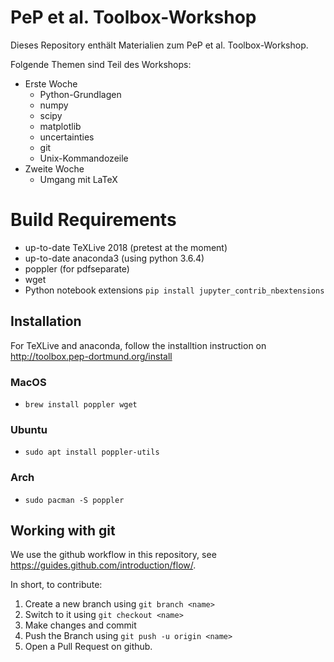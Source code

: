 # PeP et al. Toolbox-Workshop

Dieses Repository enthält Materialien zum PeP et al. Toolbox-Workshop.

Folgende Themen sind Teil des Workshops:

 - Erste Woche
   - Python-Grundlagen
   - numpy
   - scipy
   - matplotlib
   - uncertainties
   - git
   - Unix-Kommandozeile
 - Zweite Woche
   - Umgang mit LaTeX


# Build Requirements

- up-to-date TeXLive 2018 (pretest at the moment)
- up-to-date anaconda3 (using python 3.6.4)
- poppler (for pdfseparate)
- wget 
- Python notebook extensions `pip install jupyter_contrib_nbextensions`

## Installation

For TeXLive and anaconda, follow the installtion instruction on
http://toolbox.pep-dortmund.org/install

### MacOS 

- `brew install poppler wget`

### Ubuntu

- `sudo apt install poppler-utils`

### Arch

- `sudo pacman -S poppler`


## Working with git

We use the github workflow in this repository, see <https://guides.github.com/introduction/flow/>.

In short, to contribute:

1. Create a new branch using `git branch <name>`
1. Switch to it using `git checkout <name>`
1. Make changes and commit
1. Push the Branch using `git push -u origin <name>`
1. Open a Pull Request on github.
